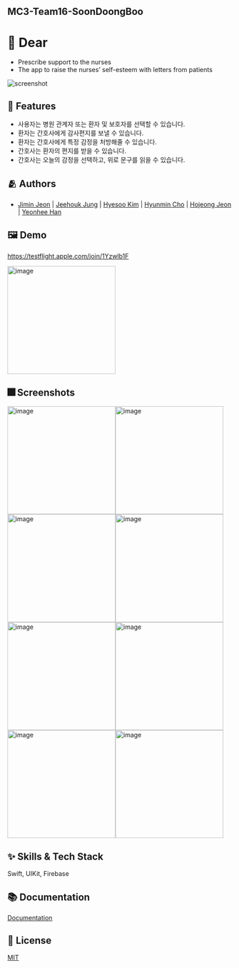 ## MC3-Team16-SoonDoongBoo

# :iphone: Dear
- Prescribe support to the nurses
- The app to raise the nurses’ self-esteem with letters from patients

![screenshot](https://user-images.githubusercontent.com/33242880/182335241-99019dac-bcdf-4c04-9ff4-effc2fe2ab71.jpg)

## :pushpin: Features

- 사용자는 병원 관계자 또는 환자 및 보호자를 선택할 수 있습니다.
- 환자는 간호사에게 감사편지를 보낼 수 있습니다.
- 환자는 간호사에게 특정 감정을 처방해줄 수 있습니다.
- 간호사는 환자의 편지를 받을 수 있습니다.
- 간호사는 오늘의 감정을 선택하고, 위로 문구를 읽을 수 있습니다.



## :people_hugging: Authors

- [Jimin Jeon](https://github.com/JMM00) | [Jeehouk Jung](https://www.github.com/jayden000106) | [Hyesoo Kim](https://www.github.com/HyeS00) | [Hyunmin Cho](https://www.github.com/Tempnixk) | [Hojeong Jeon](https://www.github.com/lau0505) | [Yeonhee Han](https://www.github.com/hanyeonhee)


## :framed_picture: Demo

https://testflight.apple.com/join/1Yzwlb1F

<img width="242" alt="image" src="https://user-images.githubusercontent.com/16621556/182324431-af282935-3239-4774-b52a-b3c4b5d25865.png">


## :fireworks: Screenshots

<img width ="242" alt="image" src="https://user-images.githubusercontent.com/16621556/182325665-b02de689-a388-4782-a4bb-0dd0e7403463.png"><img width ="242" alt="image" src="https://user-images.githubusercontent.com/16621556/182325778-62237b34-bc71-4dfc-a5cf-110731e303c6.png"><img width ="242" alt="image" src="https://user-images.githubusercontent.com/16621556/182325786-9c36c769-33a3-4317-8e69-37339b6bbdc0.png"><img width ="242" alt="image" src="https://user-images.githubusercontent.com/16621556/182325792-40e99836-f0c4-4ffe-849b-7cef7a1d870e.png"><img width ="242" alt="image" src="https://user-images.githubusercontent.com/16621556/182325798-c31e0a94-3651-42e0-9a7e-62afb0baa6dc.png"><img width ="242" alt="image" src="https://user-images.githubusercontent.com/16621556/182325804-a8f6b840-b14f-4f49-85bd-7ac8b0f01952.png"><img width ="242" alt="image" src="https://user-images.githubusercontent.com/16621556/182325808-d9ec0322-3c97-4177-adb5-bdc4309726eb.png"><img width ="242" alt="image" src="https://user-images.githubusercontent.com/16621556/182325815-b56e3491-8fe0-4a7f-9fa5-2b6aaf3c9f76.png">


## :sparkles: Skills & Tech Stack
Swift, UIKit, Firebase

## :books: Documentation

[Documentation](https://github.com/DeveloperAcademy-POSTECH/MC3-Team16-SoonDoongBoo/wiki/Git-convention)


## :lock_with_ink_pen: License

[MIT](https://choosealicense.com/licenses/mit/)
